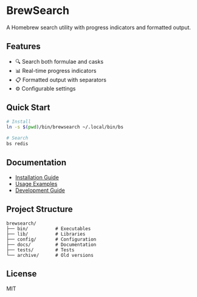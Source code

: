 # BrewSearch

A Homebrew search utility with progress indicators and formatted output.

## Features

- 🔍 Search both formulae and casks
- 📊 Real-time progress indicators
- 📋 Formatted output with separators
- ⚙️ Configurable settings

## Quick Start

```bash
# Install
ln -s $(pwd)/bin/brewsearch ~/.local/bin/bs

# Search
bs redis
```

## Documentation

- [Installation Guide](docs/INSTALLATION.md)
- [Usage Examples](docs/USAGE.md)
- [Development Guide](docs/DEVELOPMENT.md)

## Project Structure

```
brewsearch/
├── bin/          # Executables
├── lib/          # Libraries
├── config/       # Configuration
├── docs/         # Documentation
├── tests/        # Tests
└── archive/      # Old versions
```

## License

MIT
